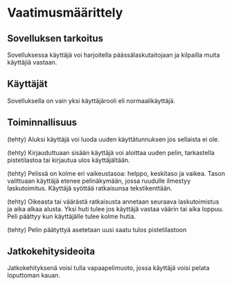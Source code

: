# Vaatimusmäärittely
## Sovelluksen tarkoitus
Sovelluksessa käyttäjä voi harjoitella päässälaskutaitojaan ja kilpailla muita käyttäjiä vastaan.

## Käyttäjät
Sovelluksella on vain yksi käyttäjärooli eli normaalikäyttäjä.

## Toiminnallisuus
(tehty) Aluksi käyttäjä voi luoda uuden käyttätunnuksen jos sellaista ei ole. 

(tehty) Kirjauduttuaan sisään käyttäjä voi aloittaa uuden pelin, tarkastella pistetilastoa tai kirjautua ulos käyttäjältään.

(tehty) Pelissä on kolme eri vaikeustasoa: helppo, keskitaso ja vaikea. Tason valittuaan käyttäjä etenee pelinäkymään, jossa ruudulle ilmestyy laskutoimitus. Käyttäjä syöttää ratkaisunsa tekstikenttään.

(tehty) Oikeasta tai väärästä ratkaisusta annetaan seuraava laskutoimistus ja aika alkaa alusta. Yksi huti tulee jos käyttäjä vastaa väärin tai aika loppuu. Peli päättyy kun käyttäjälle tulee kolme hutia.

(tehty) Pelin päätyttyä asetetaan uusi saatu tulos pistetilastoon

## Jatkokehitysideoita
Jatkokehityksenä voisi tulla vapaapelimuoto, jossa käyttäjä voisi pelata loputtoman kauan.
